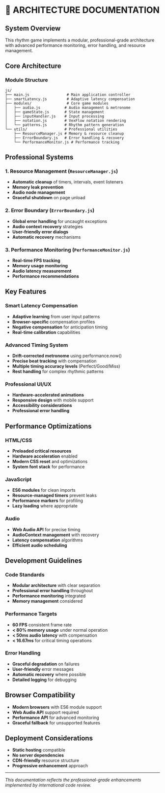 # 🎵 ARCHITECTURE DOCUMENTATION

## System Overview

This rhythm game implements a modular, professional-grade architecture with advanced performance monitoring, error handling, and resource management.

## Core Architecture

### Module Structure

```
js/
├── main.js                 # Main application controller
├── smartLatency.js         # Adaptive latency compensation
├── modules/                # Core game modules
│   ├── audio.js           # Audio management & metronome
│   ├── gameState.js       # State management
│   ├── inputHandler.js    # Input processing
│   ├── notation.js        # VexFlow notation rendering
│   └── patterns.js        # Rhythm pattern generation
└── utils/                 # Professional utilities
    ├── ResourceManager.js # Memory & resource cleanup
    ├── ErrorBoundary.js   # Error handling & recovery
    └── PerformanceMonitor.js # Performance tracking
```

## Professional Systems

### 1. Resource Management (`ResourceManager.js`)

- **Automatic cleanup** of timers, intervals, event listeners
- **Memory leak prevention**
- **Audio node management**
- **Graceful shutdown** on page unload

### 2. Error Boundary (`ErrorBoundary.js`)

- **Global error handling** for uncaught exceptions
- **Audio context recovery** strategies
- **User-friendly error dialogs**
- **Automatic recovery** mechanisms

### 3. Performance Monitoring (`PerformanceMonitor.js`)

- **Real-time FPS tracking**
- **Memory usage monitoring**
- **Audio latency measurement**
- **Performance recommendations**

## Key Features

### Smart Latency Compensation

- **Adaptive learning** from user input patterns
- **Browser-specific** compensation profiles
- **Negative compensation** for anticipation timing
- **Real-time calibration** capabilities

### Advanced Timing System

- **Drift-corrected metronome** using performance.now()
- **Precise beat tracking** with compensation
- **Multiple timing accuracy levels** (Perfect/Good/Miss)
- **Rest handling** for complex rhythmic patterns

### Professional UI/UX

- **Hardware-accelerated animations**
- **Responsive design** with mobile support
- **Accessibility considerations**
- **Professional error handling**

## Performance Optimizations

### HTML/CSS

- **Preloaded critical resources**
- **Hardware acceleration** enabled
- **Modern CSS reset** and optimizations
- **System font stack** for performance

### JavaScript

- **ES6 modules** for clean imports
- **Resource-managed timers** prevent leaks
- **Performance markers** for profiling
- **Lazy loading** where appropriate

### Audio

- **Web Audio API** for precise timing
- **AudioContext management** with recovery
- **Latency compensation** algorithms
- **Efficient audio scheduling**

## Development Guidelines

### Code Standards

- **Modular architecture** with clear separation
- **Professional error handling** throughout
- **Performance monitoring** integrated
- **Memory management** considered

### Performance Targets

- **60 FPS** consistent frame rate
- **< 80% memory usage** under normal operation
- **< 50ms audio latency** with compensation
- **< 16.67ms** for critical timing operations

### Error Handling

- **Graceful degradation** on failures
- **User-friendly** error messages
- **Automatic recovery** where possible
- **Detailed logging** for debugging

## Browser Compatibility

- **Modern browsers** with ES6 module support
- **Web Audio API** support required
- **Performance API** for advanced monitoring
- **Graceful fallback** for unsupported features

## Deployment Considerations

- **Static hosting** compatible
- **No server dependencies**
- **CDN-friendly** resource structure
- **Progressive enhancement** approach

---

_This documentation reflects the professional-grade enhancements implemented by international code review._

